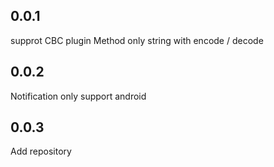 ## 0.0.1

supprot CBC plugin Method only string with encode / decode


## 0.0.2
Notification only support android 

## 0.0.3
Add repository